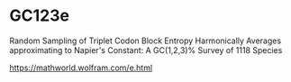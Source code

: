 # GC123e
Random Sampling of Triplet Codon Block Entropy Harmonically Averages approximating to Napier's Constant: A GC(1,2,3)% Survey of 1118 Species

https://mathworld.wolfram.com/e.html
